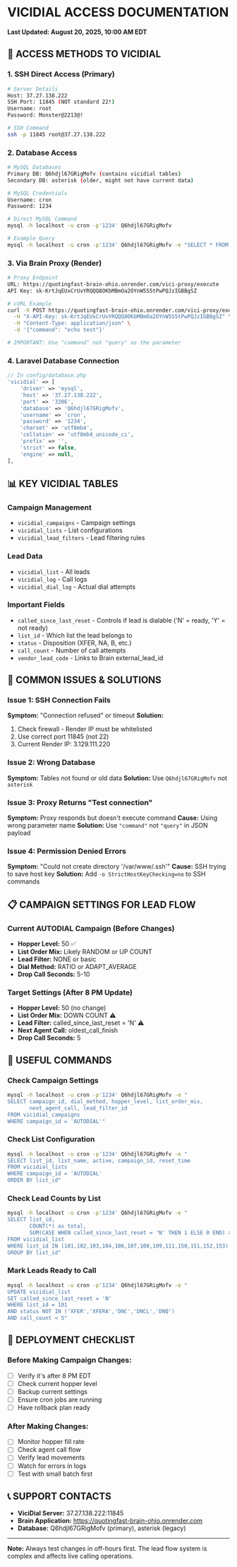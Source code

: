 # VICIDIAL ACCESS DOCUMENTATION
**Last Updated: August 20, 2025, 10:00 AM EDT**

## 🔐 ACCESS METHODS TO VICIDIAL

### 1. SSH Direct Access (Primary)
```bash
# Server Details
Host: 37.27.138.222
SSH Port: 11845 (NOT standard 22!)
Username: root
Password: Monster@2213@!

# SSH Command
ssh -p 11845 root@37.27.138.222
```

### 2. Database Access
```bash
# MySQL Databases
Primary DB: Q6hdjl67GRigMofv (contains vicidial tables)
Secondary DB: asterisk (older, might not have current data)

# MySQL Credentials
Username: cron
Password: 1234

# Direct MySQL Command
mysql -h localhost -u cron -p'1234' Q6hdjl67GRigMofv

# Example Query
mysql -h localhost -u cron -p'1234' Q6hdjl67GRigMofv -e "SELECT * FROM vicidial_campaigns WHERE campaign_id = 'AUTODIAL'"
```

### 3. Via Brain Proxy (Render)
```bash
# Proxy Endpoint
URL: https://quotingfast-brain-ohio.onrender.com/vici-proxy/execute
API Key: sk-KrtJqEUxCrUvYRQQQ8OKbMBmOa2OYnW5S5tPwPQJzIGBBgSZ

# cURL Example
curl -X POST https://quotingfast-brain-ohio.onrender.com/vici-proxy/execute \
  -H "X-API-Key: sk-KrtJqEUxCrUvYRQQQ8OKbMBmOa2OYnW5S5tPwPQJzIGBBgSZ" \
  -H "Content-Type: application/json" \
  -d '{"command": "echo test"}'

# IMPORTANT: Use "command" not "query" as the parameter
```

### 4. Laravel Database Connection
```php
// In config/database.php
'vicidial' => [
    'driver' => 'mysql',
    'host' => '37.27.138.222',
    'port' => '3306',
    'database' => 'Q6hdjl67GRigMofv',
    'username' => 'cron',
    'password' => '1234',
    'charset' => 'utf8mb4',
    'collation' => 'utf8mb4_unicode_ci',
    'prefix' => '',
    'strict' => false,
    'engine' => null,
],
```

## 📊 KEY VICIDIAL TABLES

### Campaign Management
- `vicidial_campaigns` - Campaign settings
- `vicidial_lists` - List configurations
- `vicidial_lead_filters` - Lead filtering rules

### Lead Data
- `vicidial_list` - All leads
- `vicidial_log` - Call logs
- `vicidial_dial_log` - Actual dial attempts

### Important Fields
- `called_since_last_reset` - Controls if lead is dialable ('N' = ready, 'Y' = not ready)
- `list_id` - Which list the lead belongs to
- `status` - Disposition (XFER, NA, B, etc.)
- `call_count` - Number of call attempts
- `vendor_lead_code` - Links to Brain external_lead_id

## 🚨 COMMON ISSUES & SOLUTIONS

### Issue 1: SSH Connection Fails
**Symptom:** "Connection refused" or timeout
**Solution:** 
1. Check firewall - Render IP must be whitelisted
2. Use correct port 11845 (not 22)
3. Current Render IP: 3.129.111.220

### Issue 2: Wrong Database
**Symptom:** Tables not found or old data
**Solution:** Use `Q6hdjl67GRigMofv` not `asterisk`

### Issue 3: Proxy Returns "Test connection"
**Symptom:** Proxy responds but doesn't execute command
**Cause:** Using wrong parameter name
**Solution:** Use `"command"` not `"query"` in JSON payload

### Issue 4: Permission Denied Errors
**Symptom:** "Could not create directory '/var/www/.ssh'"
**Cause:** SSH trying to save host key
**Solution:** Add `-o StrictHostKeyChecking=no` to SSH commands

## 📋 CAMPAIGN SETTINGS FOR LEAD FLOW

### Current AUTODIAL Campaign (Before Changes)
- **Hopper Level:** 50 ✅
- **List Order Mix:** Likely RANDOM or UP COUNT
- **Lead Filter:** NONE or basic
- **Dial Method:** RATIO or ADAPT_AVERAGE
- **Drop Call Seconds:** 5-10

### Target Settings (After 8 PM Update)
- **Hopper Level:** 50 (no change)
- **List Order Mix:** DOWN COUNT ⚠️
- **Lead Filter:** called_since_last_reset = 'N' ⚠️
- **Next Agent Call:** oldest_call_finish
- **Drop Call Seconds:** 5

## 🔧 USEFUL COMMANDS

### Check Campaign Settings
```bash
mysql -h localhost -u cron -p'1234' Q6hdjl67GRigMofv -e "
SELECT campaign_id, dial_method, hopper_level, list_order_mix, 
       next_agent_call, lead_filter_id 
FROM vicidial_campaigns 
WHERE campaign_id = 'AUTODIAL'"
```

### Check List Configuration
```bash
mysql -h localhost -u cron -p'1234' Q6hdjl67GRigMofv -e "
SELECT list_id, list_name, active, campaign_id, reset_time 
FROM vicidial_lists 
WHERE campaign_id = 'AUTODIAL' 
ORDER BY list_id"
```

### Check Lead Counts by List
```bash
mysql -h localhost -u cron -p'1234' Q6hdjl67GRigMofv -e "
SELECT list_id, 
       COUNT(*) as total,
       SUM(CASE WHEN called_since_last_reset = 'N' THEN 1 ELSE 0 END) as ready
FROM vicidial_list 
WHERE list_id IN (101,102,103,104,106,107,108,109,111,150,151,152,153)
GROUP BY list_id"
```

### Mark Leads Ready to Call
```bash
mysql -h localhost -u cron -p'1234' Q6hdjl67GRigMofv -e "
UPDATE vicidial_list 
SET called_since_last_reset = 'N'
WHERE list_id = 101 
AND status NOT IN ('XFER','XFERA','DNC','DNCL','DNQ')
AND call_count < 5"
```

## 🚀 DEPLOYMENT CHECKLIST

### Before Making Campaign Changes:
- [ ] Verify it's after 8 PM EDT
- [ ] Check current hopper level
- [ ] Backup current settings
- [ ] Ensure cron jobs are running
- [ ] Have rollback plan ready

### After Making Changes:
- [ ] Monitor hopper fill rate
- [ ] Check agent call flow
- [ ] Verify lead movements
- [ ] Watch for errors in logs
- [ ] Test with small batch first

## 📞 SUPPORT CONTACTS

- **ViciDial Server:** 37.27.138.222:11845
- **Brain Application:** https://quotingfast-brain-ohio.onrender.com
- **Database:** Q6hdjl67GRigMofv (primary), asterisk (legacy)

---

**Note:** Always test changes in off-hours first. The lead flow system is complex and affects live calling operations.





